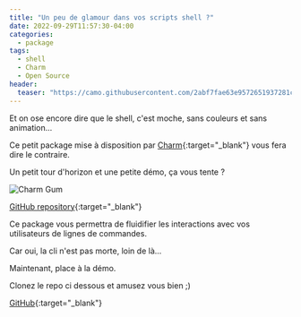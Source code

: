 ```yaml
---
title: "Un peu de glamour dans vos scripts shell ?"
date: 2022-09-29T11:57:30-04:00
categories:
  - package
tags:
  - shell
  - Charm
  - Open Source
header:
  teaser: "https://camo.githubusercontent.com/2abf7fae63e9572651937281c23ae73c61be8b01852bbcac7b5346a26ffd1566/68747470733a2f2f73747566662e636861726d2e73682f67756d2f67756d2e706e67"
---
```


Et on ose encore dire que le shell, c'est moche, sans couleurs et sans animation...


Ce petit package mise à disposition par [Charm](https://charm.sh/){:target="_blank"} vous fera dire le contraire.

Un petit tour d'horizon et une petite démo, ça vous tente ?


 ![Charm Gum](https://camo.githubusercontent.com/2abf7fae63e9572651937281c23ae73c61be8b01852bbcac7b5346a26ffd1566/68747470733a2f2f73747566662e636861726d2e73682f67756d2f67756d2e706e67)
 


[GitHub repository](https://github.com/charmbracelet/gum){:target="_blank"}
 

Ce package vous permettra de fluidifier les interactions avec vos utilisateurs de lignes de commandes. 

Car oui, la cli n'est pas morte, loin de là...


 
Maintenant, place à la démo.

Clonez le repo ci dessous et amusez vous bien ;)

[GitHub](https://github.com/remismeeckaert/charm-gum){:target="_blank"}

